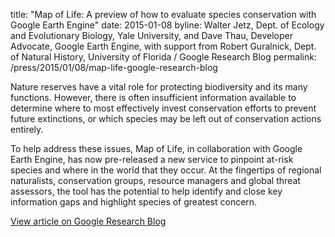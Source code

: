 title: "Map of Life: A preview of how to evaluate species conservation with Google Earth Engine"
date: 2015-01-08
byline: Walter Jetz, Dept. of Ecology and Evolutionary Biology, Yale University, and Dave Thau, Developer Advocate, Google Earth Engine, with support from Robert Guralnick, Dept. of Natural History, University of Florida / Google Research Blog
permalink: /press/2015/01/08/map-life-google-research-blog


Nature reserves have a vital role for protecting biodiversity and its many functions. However, there is often insufficient information available to determine where to most effectively invest conservation efforts to prevent future extinctions, or which species may be left out of conservation actions entirely.

To help address these issues, Map of Life, in collaboration with Google Earth Engine, has now pre-released a new service to pinpoint at-risk species and where in the world that they occur. At the fingertips of regional naturalists, conservation groups, resource managers and global threat assessors, the tool has the potential to help identify and close key information gaps and highlight species of greatest concern.


[View article on Google Research Blog](http://googleresearch.blogspot.com/2015/01/map-of-life-preview-of-how-to-evaluate.html)
